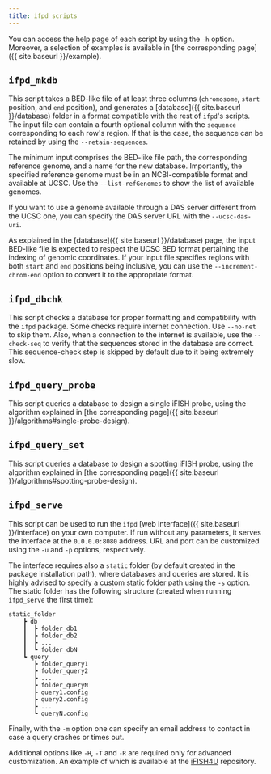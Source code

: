 ```yaml
---
title: ifpd scripts
---
```


You can access the help page of each script by using the `-h` option. Moreover, a selection of examples is available in [the corresponding page]({{ site.baseurl }}/example).

## `ifpd_mkdb`

This script takes a BED-like file of at least three columns (`chromosome`, `start` position, and `end` position), and generates a [database]({{ site.baseurl }}/database) folder in a format compatible with the rest of `ifpd`'s scripts. The input file can contain a fourth optional column with the `sequence` corresponding to each row's region. If that is the case, the sequence can be retained by using the `--retain-sequences`.

The minimum input comprises the BED-like file path, the corresponding reference genome, and a name for the new database. Importantly, the specified reference genome must be in an NCBI-compatible format and available at UCSC. Use the `--list-refGenomes` to show the list of available genomes.

If you want to use a genome available through a DAS server different from the UCSC one, you can specify the DAS server URL with the `--ucsc-das-uri`.

As explained in the [database]({{ site.baseurl }}/database) page, the input BED-like file is expected to respect the UCSC BED format pertaining the indexing of genomic coordinates. If your input file specifies regions with both `start` and `end` positions being inclusive, you can use the `--increment-chrom-end` option to convert it to the appropriate format.

## `ifpd_dbchk`

This script checks a database for proper formatting and compatibility with the `ifpd` package. Some checks require internet connection. Use `--no-net` to skip them. Also, when a connection to the internet is available, use the `--check-seq` to verify that the sequences stored in the database are correct. This sequence-check step is skipped by default due to it being extremely slow.

## `ifpd_query_probe`

This script queries a database to design a single iFISH probe, using the algorithm explained in [the corresponding page]({{ site.baseurl }}/algorithms#single-probe-design).

## `ifpd_query_set`

This script queries a database to design a spotting iFISH probe, using the algorithm explained in [the corresponding page]({{ site.baseurl }}/algorithms#spotting-probe-design).

## `ifpd_serve`

This script can be used to run the `ifpd` [web interface]({{ site.baseurl }}/interface) on your own computer. If run without any parameters, it serves the interface at the `0.0.0.0:8080` address. URL and port can be customized using the `-u` and `-p` options, respectively.

The interface requires also a `static` folder (by default created in the package installation path), where databases and queries are stored. It is highly advised to specify a custom static folder path using the `-s` option. The static folder has the following structure (created when running `ifpd_serve` the first time):

```
static_folder
    ┣ db
    ┃  ┣ folder_db1
    ┃  ┣ folder_db2
    ┃  ┣ ...
    ┃  ┗ folder_dbN
    ┗ query
       ┣ folder_query1
       ┣ folder_query2
       ┣ ...
       ┣ folder_queryN
       ┣ query1.config
       ┣ query2.config
       ┣ ...
       ┗ queryN.config
```

Finally, with the `-m` option one can specify an email address to contact in case a query crashes or times out.

Additional options like `-H`, `-T` and `-R` are required only for advanced customization. An example of which is available at the [iFISH4U](http://github.com/ggirelli/iFISH4U) repository.
